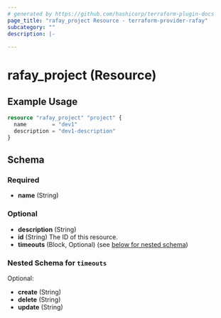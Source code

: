 ```yaml
---
# generated by https://github.com/hashicorp/terraform-plugin-docs
page_title: "rafay_project Resource - terraform-provider-rafay"
subcategory: ""
description: |-
  
---
```


# rafay_project (Resource)



## Example Usage

```terraform
resource "rafay_project" "project" {
  name        = "dev1"
  description = "dev1-description"
}
```

<!-- schema generated by tfplugindocs -->
## Schema

### Required

- **name** (String)

### Optional

- **description** (String)
- **id** (String) The ID of this resource.
- **timeouts** (Block, Optional) (see [below for nested schema](#nestedblock--timeouts))

<a id="nestedblock--timeouts"></a>
### Nested Schema for `timeouts`

Optional:

- **create** (String)
- **delete** (String)
- **update** (String)


